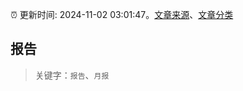 :alarm_clock: 更新时间: 2024-11-02 03:01:47。[文章来源](/README.md)、[文章分类](/TAGS.md)

## 报告


> 关键字：`报告`、`月报`




